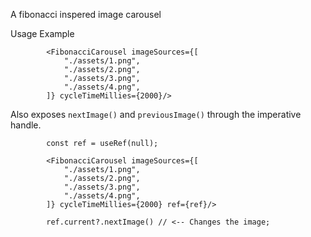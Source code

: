 A fibonacci inspered image carousel

Usage Example
```
        <FibonacciCarousel imageSources={[
            "./assets/1.png",
            "./assets/2.png",
            "./assets/3.png",
            "./assets/4.png",
        ]} cycleTimeMillies={2000}/>
```

Also exposes ```nextImage()``` and ```previousImage()``` through the imperative handle.

```
        const ref = useRef(null);

        <FibonacciCarousel imageSources={[
            "./assets/1.png",
            "./assets/2.png",
            "./assets/3.png",
            "./assets/4.png",
        ]} cycleTimeMillies={2000} ref={ref}/>

        ref.current?.nextImage() // <-- Changes the image;
```